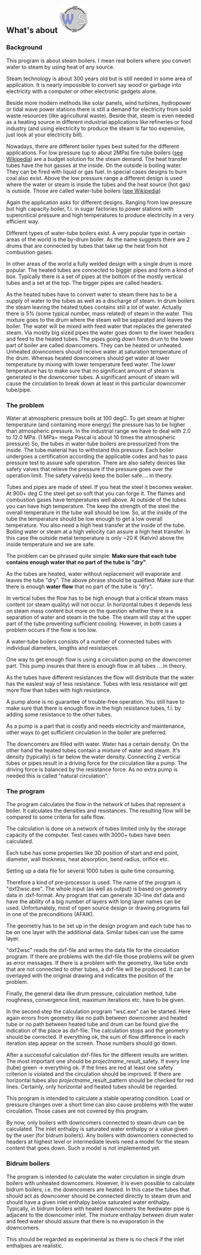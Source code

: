 ## What's about ![logo](WSCLogo.png)

### Background
This program is about steam boilers. I mean real boilers where you convert water to steam by using heat of any source.

Steam technology is about 300 years old but is still needed in some area of application. It is nearly impossible to convert say wood or garbage into electricity with a computer or other electronic gadgets alone. 

Beside more modern methods like solar panels, wind turbines, hydropower or tidal wave power stations there is still a demand for electricity from solid waste resources (like agricultural waste). Beside that, steam is even needed as a heating source in different industrial applications like refineries or food industry (and using electricity to produce the steam is far too expensive, just look at your electricity bill).

Nowadays, there are different boiler types best suited for the different applications. For low pressure (up to about 2MPa) fire-tube boilers (<a href=" https://en.wikipedia.org/wiki/Fire-tube_boiler">see Wikipedia</a>) are a budget solution for the steam demand. The heat transfer tubes have the hot gasses at the inside. On the outside is boiling water. They can be fired with liquid or gas fuel. In special cases designs to burn coal also exist. Above the low pressure range a different design is used where the water or steam is inside the tubes and the heat source (hot gas) is outside. Those are called water-tube boilers (<a href="https://en.wikipedia.org/wiki/Water-tube_boiler">see Wikipedia</a>) 

Again the application asks for different designs. Ranging from low pressure but high capacity boiler, f.i. in sugar factories to power stations with supercritical pressure and high temperatures to produce electricity in a very efficient way. 

Different types of water-tube boilers exist. A very popular type in certain areas of the world is the by-drum boiler. As the name suggests there are 2 drums that are connected by tubes that take up the heat from hot combustion gases. 

In other areas of the world a fully welded design with a single drum is more popular. The heated tubes are connected to bigger pipes and form a kind of box. Typically there is a set of pipes at the bottom of the mostly vertical tubes and a set at the top. The bigger pipes are called headers. 

As the heated tubes have to convert water to steam there has to be a supply of water to the tubes as well as a discharge of steam. In drum boilers the steam leaving the heated tubes contains still a lot of water. Actually there is 5% (some typical number, mass related) of steam in the water. This mixture goes to the drum where the steam will be separated and leaves the boiler. The water will be mixed with feed water that replaces the generated steam. Via mostly big sized pipes the water goes down to the lower headers and feed to the heated tubes. The pipes going down from drum to the lower part of boiler are called downcomers. They can be heated or unheated. Unheated downcomers should receive water at saturation temperature of the drum. Whereas heated downcomers should get water at lower temperature by mixing with lower temperature feed water. The lower temperature has to make sure that no significant amount of steam is generated in the downcomer tubes. A significant amount of steam will cause the circulation to break down at least in this particular downcomer tube/pipe.  

### The problem
Water at atmospheric pressure boils at 100 degC. To get steam at higher temperature (and containing more energy) the pressure has to be higher than atmospheric pressure. In the industrial range we have to deal with 2.0 to 12.0 MPa. (1 MPa= mega Pascal is about 10 times the atmospheric pressure) So, the tubes in water-tube boilers are pressurized from the inside. The tube material has to withstand this pressure. Each boiler undergoes a certification according the applicable codes and has to pass pressure test to assure safe operation. There are also safety devices like safety valves that relieve the pressure if the pressure goes over the operation limit. The safety valve(s) keep the boiler safe.... in theory. 

Tubes and pipes are made of steel. If you heat the steel it becomes weaker. At 900+ deg C the steel get so soft that you can forge it. The flames and combustion gases have temperatures well above. At outside of the tubes you can have high temperature. The keep the strength of the steel the overall temperature in the tube wall should be low. So, at the inside of the tube the temperature should be low enough to get a low overall temperature. You also need a high heat transfer at the inside of the tube. Boiling water or steam at a high velocity can assure a high heat transfer. In this case the outside metal temperature is only ~20 K (Kelvin) above the inside temperature and we are safe. 

The problem can be phrased quite simple: **Make sure that each tube contains enough water that no part of the tube is "dry"**. 

As the tubes are heated, water without replacement will evaporate and leaves the tube "dry". The above phrase should be qualified: Make sure that there is enough **water flow** that no part of the tube is "dry".

In vertical tubes the flow has to be high enough that a critical steam mass content (or steam quality) will not occur. In horizontal tubes it depends less on steam mass content but more on the question whether there is a separation of water and steam in the tube. The steam will stay at the upper part of the tube preventing sufficient cooling. However, in both cases a problem occurs if the flow is too low. 

A water-tube boilers consists of a number of connected tubes with individual diameters, lengths and resistances.  

One way to get enough flow is using a circulation pump on the downcomer part. This pump insures that there is enough flow in all tubes ....in theory.

As the tubes have different resistances the flow will distribute that the water has the easiest way of less resistance. Tubes with less resistance will get more flow than tubes with high resistance. 

A pump alone is no guarantee of trouble-free operation. You still have to make sure that there is enough flow in the high resistance tubes, f.i. by adding some resistance to the other tubes. 

As a pump is a part that is costly and needs electricity and maintenance, other ways to get sufficient circulation in the boiler are preferred. 

The downcomers are filled with water. Water has a certain density. On the other hand the heated tubes contain a mixture of water and steam. It's density (typically) is far below the water density. Connecting 2 vertical tubes or pipes result in a driving force for the circulation like a pump. The driving force is balanced by the resistance force. As no extra pump is needed this is called "natural circulation".

### The program
The program calculates the flow in the network of tubes that represent a boiler. It calculates the densities and resistances. The resulting flow will be compared to some criteria for safe flow. 

The calculation is done on a network of tubes limited only by the storage capacity of the computer. Test cases with 3000+ tubes have been calculated. 

Each tube has some properties like 3D position of start and end point, diameter, wall thickness, heat absorption, bend radius, orifice etc.

Setting up a data file for several 1000 tubes is quite time consuming. 

Therefore a kind of pre-processor is used. The name of the program is "dxf2wsc.exe". The whole input (as well as output) is based on geometry data in .dxf-format. Any program that can generate 3D-line dxf data and have the ability of a big number of layers with long layer names can be used. Unfortunately, most of open source design or drawing programs fail in one of the preconditions (AFAIK). 

The geometry has to be set up in the design program and each tube has to be on one layer with the additional data. Similar tubes can use the same layer. 

"dxf2wsc" reads the dxf-file and writes the data file for the circulation program. If there are problems with the dxf-file those problems will be given as error messages. If there is a problem with the geometry, like tube ends that are not connected to other tubes, a dxf-file will be produced. It can be overlayed with the original drawing and indicates the position of the problem. 

Finally, the general data like drum pressure, calculation method, tube roughness, convergence limit, maximum iterations etc. have to be given. 

In the second step the calculation program "wsc.exe" can be started. Here again errors from geometry like no path between downcomer and heated tube or no path between heated tube and drum can be found give the indication of the place as dxf-file. The calculation stops and the geometry should be corrected. If everything ok, the sum of flow difference in each iteration step appear on the screen. Those numbers should go down. 

After a successful calculation dxf-files for the different results are written. The most important one should be *projectname*_result_safety. If every line (tube) green -> everything ok. If the lines are red at least one safety criterion is violated and the circulation should be improved. If there are horizontal tubes also *projectname*_result_pattern should be checked for red lines. Certainly, only horizontal and heated tubes should be regarded.

This program is intended to calculate a stable operating condition. Load or pressure changes over a short time can also cause problems with the water circulation. Those cases are not covered by this program. 

By now, only boilers with downcomers connected to steam drum can be calculated. The inlet enthalpy is saturated water enthalpy or a value given by the user (for bidrum boilers). Any boilers with downcomers connected to headers at highest level or intermediate levels need a model for the steam content that goes down. Such a model is not implemented yet. 

### Bidrum boilers
The program is intended to calculate the water circulation in single drum boilers with unheated downcomers. However, it is even possible to calculate bidrum boilers, i.e. the downcomers are heated. In this case the tubes that should act as downcomer should be connected directly to steam drum and should have a given inlet enthalpy below saturated water enthalpy. Typically, in bidrum boilers with heated downcomers the feedwater pipe is adjacent to the downcomer inlet. The mixture enthalpy between drum water and feed water should assure that there is no evaporation in the downcomers. 

This should be regarded as experimental as there is no check if the inlet enthalpies are realistic. 
